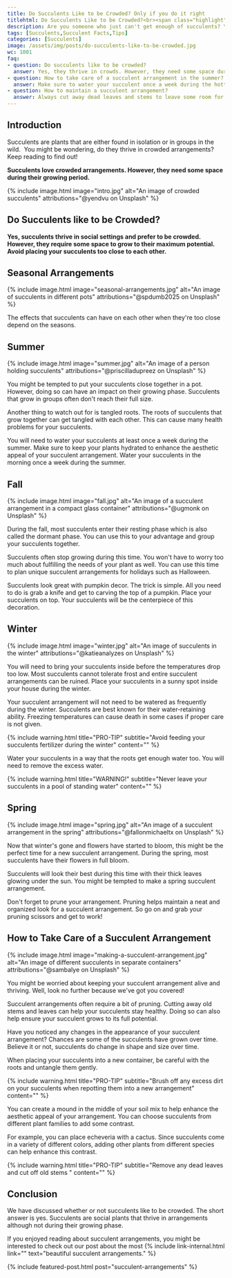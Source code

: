 ```yaml
---
title: Do Succulents Like to be Crowded? Only if you do it right
titlehtml: Do Succulents Like to be Crowded?<br><span class="highlight">Only if you do it right</span>
description: Are you someone who just can't get enough of succulents? You must be wondering about whether or not they like to be crowded. We've got just the answer!
tags: [Succulents,Succulent Facts,Tips]
categories: [Succulents]
image: /assets/img/posts/do-succulents-like-to-be-crowded.jpg
wc: 1001
faq: 
- question: Do succulents like to be crowded?
  answer: Yes, they thrive in crowds. However, they need some space during their growing period.,
- question: How to take care of a succulent arrangement in the summer?
  answer: Make sure to water your succulent once a week during the hottest days of summer. ,
- question: How to maintain a succulent arrangement?
  answer: Always cut away dead leaves and stems to leave some room for new ones to grow. When repotting them, untangle the roots. 
---
```


## Introduction

Succulents are plants that are either found in isolation or in groups in the wild.&nbsp; You might be wondering, do they thrive in crowded arrangements? Keep reading to find out!

**Succulents love crowded arrangements. However, they need some space during their growing period.&nbsp;** 

{% include image.html image="intro.jpg" alt="An image of crowded succulents" attributions="@yendvu on Unsplash" %}

## Do Succulents like to be Crowded?

**Yes, succulents thrive in social settings and prefer to be crowded. However, they require some space to grow to their maximum potential. Avoid placing your succulents too close to each other.&nbsp;** 

## Seasonal Arrangements

{% include image.html image="seasonal-arrangements.jpg" alt="An image of succulents in different pots" attributions="@spdumb2025 on Unsplash" %}

The effects that succulents can have on each other when they're too close depend on the seasons.&nbsp;

## Summer

{% include image.html image="summer.jpg" alt="An image of a person holding succulents" attributions="@priscilladupreez on Unsplash" %}

You might be tempted to put your succulents close together in a pot. However, doing so can have an impact on their growing phase. Succulents that grow in groups often don't reach their full size.&nbsp;

Another thing to watch out for is tangled roots. The roots of succulents that grow together can get tangled with each other. This can cause many health problems for your succulents.&nbsp;

You will need to water your succulents at least once a week during the summer. Make sure to keep your plants hydrated to enhance the aesthetic appeal of your succulent arrangement. Water your succulents in the morning once a week during the summer.&nbsp;

## Fall

{% include image.html image="fall.jpg" alt="An image of a succulent arrangement in a compact glass container" attributions="@ugmonk on Unsplash" %}

During the fall, most succulents enter their&nbsp;resting phase which is also called the dormant phase. You can use this to your advantage and group your succulents together.&nbsp;

Succulents often stop growing during this time. You won't have to worry too much about fulfilling the needs of your plant as well. You can use this time to plan unique succulent arrangements for holidays such as Halloween.&nbsp;

Succulents look great with pumpkin decor. The trick is simple. All you need to do is grab a knife and get to carving the top of a pumpkin. Place your succulents on top. Your succulents will be the centerpiece of this decoration.&nbsp;

## Winter

{% include image.html image="winter.jpg" alt="An image of succulents in the winter" attributions="@katieanalyzes on Unsplash" %}

You will need to bring your succulents inside before the temperatures drop too low. Most succulents cannot tolerate frost and entire succulent arrangements can be ruined. Place your succulents in a sunny spot inside your house during the winter.&nbsp;

Your succulent arrangement will not need to be watered as frequently during the winter. Succulents are best known for their water-retaining ability. Freezing temperatures can cause death in some cases if proper care is not given.&nbsp;

{% include warning.html title="PRO-TIP" subtitle="Avoid feeding your succulents fertilizer during the winter" content="" %}

Water your succulents in a way that the roots get enough water too. You will need to remove the excess water.&nbsp;

{% include warning.html title="WARNING!" subtitle="Never leave your succulents in a pool of standing water" content="" %}

## Spring

{% include image.html image="spring.jpg" alt="An image of a succulent arrangement in the spring" attributions="@fallonmichaeltx on Unsplash" %}

Now that winter's gone and flowers have started to bloom, this might be the perfect time for a new succulent arrangement. During the spring, most succulents have their flowers in full bloom.

Succulents will look their best during this time with their thick leaves glowing under the sun. You might be tempted to make a spring succulent arrangement.&nbsp;

Don't forget to prune your arrangement. Pruning helps maintain a neat and organized look for a succulent arrangement. So go on and grab your pruning scissors and get to work!

## How to Take Care of a Succulent Arrangement

{% include image.html image="making-a-succulent-arrangement.jpg" alt="An image of different succulents in separate containers" attributions="@sambalye on Unsplash" %}

You might be worried about keeping your succulent arrangement alive and thriving. Well, look no further because we've got you covered!

Succulent arrangements often require a bit of pruning. Cutting away old stems and leaves can help your succulents stay healthy. Doing so can also help ensure your succulent grows to its full potential.&nbsp;

Have you noticed any changes in the appearance of your succulent arrangement? Chances are some of the succulents have grown over time. Believe it or not, succulents do change in shape and size over time.&nbsp;

When placing your succulents into a new container, be careful with the roots and untangle them gently.

{% include warning.html title="PRO-TIP" subtitle="Brush off any excess dirt on your succulents when repotting them into a new arrangement" content="" %}

You can create a mound in the middle of your soil mix to help enhance the aesthetic appeal of your arrangement. You can choose succulents from different plant families to add some contrast.&nbsp;

For example, you can place echeveria with a cactus. Since succulents come in a variety of different colors, adding other plants from different species can help enhance this contrast.&nbsp;

{% include warning.html title="PRO-TIP" subtitle="Remove any dead leaves and cut off old stems&nbsp;" content="" %}

## Conclusion

We have discussed whether or not succulents like to be crowded. The short answer is yes. Succulents are social plants that thrive in arrangements although not during their growing phase.

If you enjoyed reading about succulent arrangements, you might be interested to check out our post about the most {% include link-internal.html link="" text="beautiful succulent arrangements." %} 

{% include featured-post.html post="succulent-arrangements" %}
